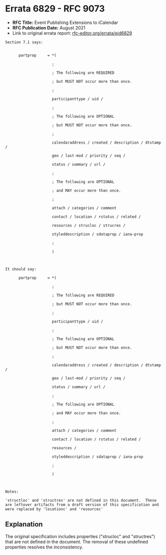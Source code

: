 # Errata 6829 - RFC 9073

- **RFC Title:** Event Publishing Extensions to iCalendar
- **RFC Publication Date:** August 2021
- Link to original errata report: [rfc-editor.org/errata/eid6829](https://www.rfc-editor.org/errata/eid6829)

```
Section 7.1 says:


      partprop     = *(
                     ;
                     ; The following are REQUIRED
                     ; but MUST NOT occur more than once.
                     ;
                     participanttype / uid /
                     ;
                     ; The following are OPTIONAL
                     ; but MUST NOT occur more than once.
                     ;
                     calendaraddress / created / description / dtstamp /
                     geo / last-mod / priority / seq /
                     status / summary / url /
                     ;
                     ; The following are OPTIONAL
                     ; and MAY occur more than once.
                     ;
                     attach / categories / comment
                     contact / location / rstatus / related /
                     resources / strucloc / strucres /
                     styleddescription / sdataprop / iana-prop
                     ;
                     )


It should say:

      partprop     = *(
                     ;
                     ; The following are REQUIRED
                     ; but MUST NOT occur more than once.
                     ;
                     participanttype / uid /
                     ;
                     ; The following are OPTIONAL
                     ; but MUST NOT occur more than once.
                     ;
                     calendaraddress / created / description / dtstamp /
                     geo / last-mod / priority / seq /
                     status / summary / url /
                     ;
                     ; The following are OPTIONAL
                     ; and MAY occur more than once.
                     ;
                     attach / categories / comment
                     contact / location / rstatus / related /
                     resources /
                     styleddescription / sdataprop / iana-prop
                     ;
                     )


Notes:

'structloc' and 'structres' are not defined in this document.  These are leftover artifacts from a draft version of this specification and were replaced by 'locationc' and 'resourcec'
```

## Explanation

The original specification includes properties ("strucloc" and "structres") that are not defined in the document.  The removal of these undefined properties resolves the inconsistency.
